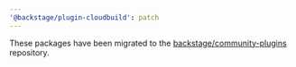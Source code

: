 ```yaml
---
'@backstage/plugin-cloudbuild': patch
---
```


These packages have been migrated to the [backstage/community-plugins](https://github.com/backstage/community-plugins) repository.
